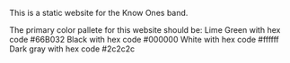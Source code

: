 This is a static website for the Know Ones band.

The primary color pallete for this website should be:
Lime Green with hex code #66B032
Black with hex code #000000
White with hex code #ffffff
Dark gray with hex code #2c2c2c
